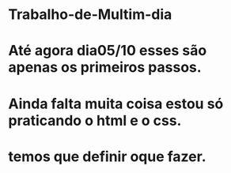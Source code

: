 # Trabalho-de-Multim-dia
# Até agora dia05/10 esses são apenas os primeiros passos.
# Ainda falta muita coisa estou só praticando o html e o css.
# temos que definir oque fazer.